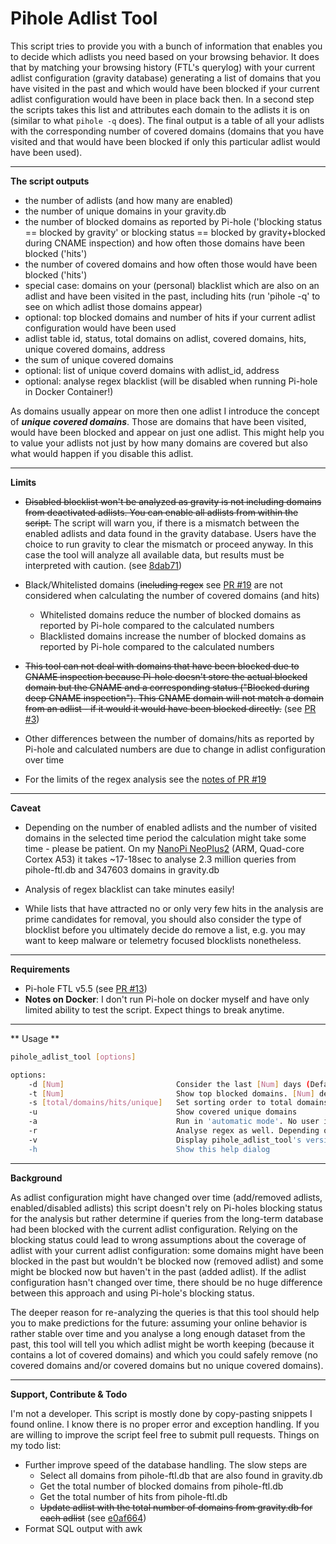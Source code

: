 # Pihole Adlist Tool


This script tries to provide you with a bunch of information that enables you to decide which adlists you need based on your browsing behavior. It does that by matching your browsing history (FTL's querylog) with your current adlist configuration (gravity database) generating a list of domains that you have visited in the past and which would have been blocked if your current adlist configuration would have been in place back then.
In a second step the scripts takes this list and attributes each domain to the adlists it is on (similar to what `pihole -q` does).
The final output is a table of all your adlists with the corresponding number of covered domains (domains that you have visited and that would have been blocked if only this particular adlist would have been used).

---
**The script outputs**

- the number of adlists (and how many are enabled)
- the number of unique domains in your gravity.db
- the number of blocked domains as reported by Pi-hole ('blocking status == blocked by gravity' or blocking status == blocked by gravity+blocked during CNAME inspection) and how often those domains have been blocked ('hits')
- the number of covered domains and how often those would have been blocked ('hits')
- special case: domains on your (personal) blacklist which are also on an adlist and have been visited in the past, including hits (run 'pihole -q' to see on which adlist those domains appear)
- optional: top blocked domains and number of hits if your current adlist configuration would have been used
- adlist table
    id, status, total domains on adlist, covered domains, hits, unique covered domains, address
 -  the sum of unique covered domains
- optional: list of unique coverd domains with adlist_id, address
- optional: analyse regex blacklist (will be disabled when running Pi-hole in Docker Container!)

As domains usually appear on more then one adlist I introduce the concept of ***unique covered domains***. Those are domains that have been visited, would have been blocked and appear on just one adlist. This might help you to value your adlists not just by how many domains are covered but also what would happen if you disable this adlist.

---
**Limits**

- ~~Disabled blocklist won't be analyzed as gravity is not including domains from deactivated adlists. You can enable all adlists from within the script.~~
The script will warn you, if there is a mismatch between the enabled adlists and data found in the gravity database. Users have the choice to run gravity to clear the mismatch or proceed anyway. In this case the tool will analyze all available data, but results must be interpreted with caution. (see [8dab71](https://github.com/yubiuser/pihole_adlist_tool/commit/8dab71836c1b2407c9626b17fd592399a7ef0b58))

-  Black/Whitelisted domains (~~including regex~~ see [PR #19](https://github.com/yubiuser/pihole_adlist_tool/pull/19) are not considered when calculating the number of covered domains (and hits)
	- Whitelisted domains reduce the number of blocked domains as reported by Pi-hole compared to the calculated numbers
	-  Blacklisted domains increase the number of blocked domains as reported by Pi-hole compared to the calculated numbers

-  ~~This tool can not deal with domains that have been blocked due to CNAME inspection because Pi-hole doesn't store the actual blocked domain but the CNAME and a corresponding status ("Blocked during deep CNAME inspection"). This CNAME domain will not match a domain from an adlist - if it would it would have been blocked directly.~~ (see [PR #3](https://github.com/yubiuser/pihole_adlist_tool/pull/3))

-  Other differences between the number of domains/hits as reported by Pi-hole and calculated numbers are due to change in adlist configuration over time

- For the limits of the regex analysis see the [notes of PR #19](https://github.com/yubiuser/pihole_adlist_tool/pull/19)

---
**Caveat**

- Depending on the number of enabled adlists and the number of visited domains in the selected time period the calculation might take some time - please be patient.
On my [NanoPi NeoPlus2](http://wiki.friendlyarm.com/wiki/index.php/NanoPi_NEO_Plus2)  (ARM, Quad-core Cortex A53)  it takes ~17-18sec to analyse 2.3 million queries from pihole-ftl.db and 347603 domains in gravity.db

- Analysis of regex blacklist can take minutes easily!

- While lists that have attracted no or only very few hits in the analysis are prime candidates for removal, you should also consider the type of blocklist before you ultimately decide do remove a list, e.g. you may want to keep malware or telemetry focused blocklists nonetheless.

---
**Requirements**

- Pi-hole FTL v5.5 (see [PR #13](https://github.com/yubiuser/pihole_adlist_tool/pull/13))
- **Notes on Docker**:  I don't run Pi-hole on docker myself and have only limited ability to test the script. Expect things to break anytime.

---
** Usage **

```bash
pihole_adlist_tool [options]

options:
    -d [Num]                         Consider the last [Num] days (Default: 30). Enter 0 for all-time analysis.
    -t [Num]                         Show top blocked domains. [Num] defines the number to show.
    -s [total/domains/hits/unique]   Set sorting order to total domains, domains covered, hits covered or unique covered domains DESC. (Default sorting: id ASC)
    -u                               Show covered unique domains
    -a                               Run in 'automatic mode'. No user input is required at all, assuming default choice would be to leave everything untouched.
    -r                               Analyse regex as well. Depending on the amount of domains and regex this might take a while.
    -v                               Display pihole_adlist_tool's version.
    -h                               Show this help dialog

```


----
**Background**

As adlist configuration might have changed over time (add/removed adlists, enabled/disabled adlists) this script doesn't rely on Pi-holes blocking status for the analysis but rather determine if queries from the long-term database had been blocked with the current adlist configuration. Relying on the blocking status could lead to wrong assumptions about the  coverage of adlist with your current adlist configuration: some domains might have been blocked in the past but wouldn't be blocked now (removed adlist) and some might be blocked now but haven't in the past (added adlist). If the adlist configuration hasn't changed over time, there should be no huge difference between this approach and using Pi-hole's blocking status.

The deeper reason for re-analyzing the queries is that this tool should help you to make predictions for the future: assuming your online behavior is rather stable over time and you analyse a long enough dataset from the past, this tool will tell you which adlist might be worth keeping (because it contains a lot of covered domains) and which you could safely remove (no covered domains and/or covered domains but no unique covered domains).

---
**Support, Contribute & Todo**

I'm not a developer. This script is mostly done by copy-pasting snippets I found online. I know there is no proper error and exception handling. If you are willing to improve the script feel free to submit pull requests. Things on my todo list:

-  Further improve speed of the database handling. The slow steps are
	- Select all domains from pihole-ftl.db that are also found in gravity.db
	- Get the total number of blocked domains from pihole-ftl.db
	- Get the total number of hits from pihole-ftl.db
	- ~~Update adlist with the total number of domains from gravity.db for each adlist~~ (see  [e0af664](https://github.com/yubiuser/pihole_adlist_tool/commit/e0af6642487515a28c4d1c7eb91f19def634ddce))
- Format SQL output with awk
